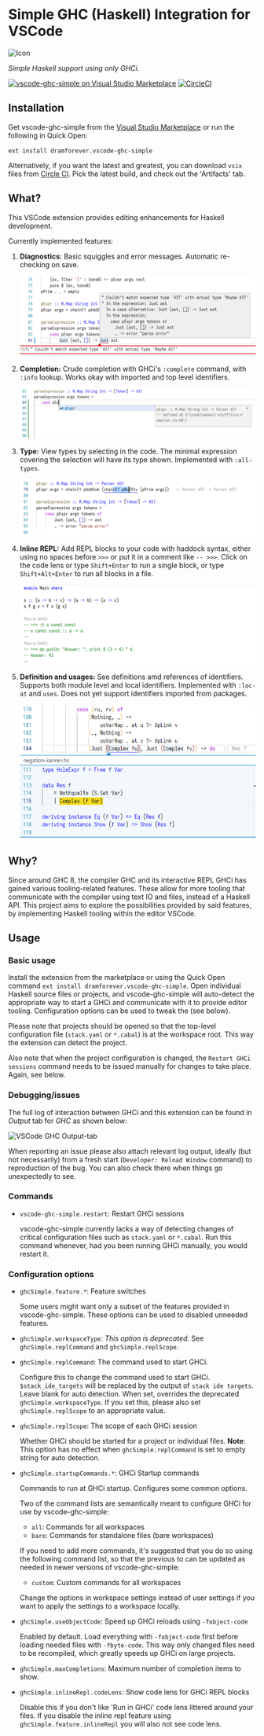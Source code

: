 # Simple GHC (Haskell) Integration for VSCode

![Icon](images/vgs-icon.png)

*Simple Haskell support using only GHCi.*

[![vscode-ghc-simple on Visual Studio Marketplace](https://img.shields.io/vscode-marketplace/v/dramforever.vscode-ghc-simple.svg)](https://marketplace.visualstudio.com/items?itemName=dramforever.vscode-ghc-simple) [![CircleCI](https://circleci.com/gh/dramforever/vscode-ghc-simple.png?style=shield)](https://circleci.com/gh/dramforever/vscode-ghc-simple)

## Installation

Get vscode-ghc-simple from the [Visual Studio Marketplace](https://marketplace.visualstudio.com/items?itemName=dramforever.vscode-ghc-simple) or run the following in Quick Open:

```plain
ext install dramforever.vscode-ghc-simple
```

Alternatively, if you want the latest and greatest, you can download `vsix` files from [Circle CI](https://circleci.com/gh/dramforever/vscode-ghc-simple). Pick the latest build, and check out the 'Artifacts' tab.

## What?

This VSCode extension provides editing enhancements for  Haskell development.

Currently implemented features:

1. **Diagnostics:** Basic squiggles and error messages. Automatic re-checking on save.

    ![Squiggle demo screenshot](https://github.com/dramforever/dram.cf/raw/master/repo/vscode-ghc-simple/squiggle.png)

2. **Completion:** Crude completion with GHCi's `:complete` command, with `:info` lookup. Works okay with imported and top level identifiers.

    ![Completion demo screenshot](https://github.com/dramforever/dram.cf/raw/master/repo/vscode-ghc-simple/completion-info.PNG)

3. **Type:** View types by selecting in the code. The minimal expression covering the selection will have its type shown. Implemented with `:all-types`.

    ![Range type demo screenshot](https://github.com/dramforever/dram.cf/raw/master/repo/vscode-ghc-simple/range-type.png)

4. **Inline REPL:** Add REPL blocks to your code with haddock syntax, either using no spaces before `>>>` or put it in a comment like `-- >>>`. Click on the code lens or type `Shift+Enter` to run a single block, or type `Shift+Alt+Enter` to run all blocks in a file.

    ![Inline REPL demo screenshot](https://github.com/dramforever/dram.cf/raw/master/repo/vscode-ghc-simple/inline-repl.png)


5. **Definition and usages:** See definitions amd references of identifiers. Supports both module level and local identifiers. Implemented with `:loc-at` and `uses`. Does not yet support identifiers imported from packages.

    ![Definition demo screenshot](https://github.com/dramforever/dram.cf/raw/master/repo/vscode-ghc-simple/definition.png)


## Why?

Since around GHC 8, the compiler GHC and its interactive REPL GHCi has gained various tooling-related features. These allow for more tooling that communicate with the compiler using text IO and files, instead of a Haskell API. This project aims to explore the possibilities provided by said features, by implementing Haskell tooling within the editor VSCode.

## Usage

### Basic usage

Install the extension from the marketplace or using the Quick Open command `ext install dramforever.vscode-ghc-simple`. Open individual Haskell source files or projects, and vscode-ghc-simple will auto-detect the appropriate way to start a GHCi and communicate with it to provide editor tooling. Configuration options can be used to tweak the (see below).

Please note that projects should be opened so that the top-level configuration file (`stack.yaml` or `*.cabal`) is at the workspace root. This way the extension can detect the project.

Also note that when the project configuration is changed, the `Restart GHCi sessions` command needs to be issued manually for changes to take place. Again, see below.

### Debugging/issues

The full log of interaction between GHCi and this extension can be found in *Output* tab for *GHC* as shown below:

![VSCode GHC Output-tab](images/vs-code-output-tab-ghc.png)

When reporting an issue please also attach relevant log output, ideally (but not necessarily) from a fresh start (`Developer: Reload Window` command) to reproduction of the bug. You can also check there when things go unexpectedly to see.

### Commands

- `vscode-ghc-simple.restart`: Restart GHCi sessions

    vscode-ghc-simple currently lacks a way of detecting changes of critical configuration files such as `stack.yaml` or `*.cabal`. Run this command whenever, had you been running GHCi manually, you would restart it.

### Configuration options

- `ghcSimple.feature.*`: Feature switches

    Some users might want only a subset of the features provided in vscode-ghc-simple. These options can be used to disabled unneeded features.

- `ghcSimple.workspaceType`: *This option is deprecated.* See `ghcSimple.replCommand` and `ghcSimple.replScope`.

- `ghcSimple.replCommand`: The command used to start GHCi.

    Configure this to change the command used to start GHCi. `$stack_ide_targets` will be replaced by the output of `stack ide targets`. Leave blank for auto detection. When set, overrides the deprecated `ghcSimple.workspaceType`. If you set this, please also set `ghcSimple.replScope` to an appropriate value.

- `ghcSimple.replScope`: The scope of each GHCi session

    Whether GHCi should be started for a project or individual files. **Note**: This option has no effect when `ghcSimple.replCommand` is set to empty string for auto detection.

- `ghcSimple.startupCommands.*`: GHCi Startup commands

    Commands to run at GHCi startup. Configures some common options.

    Two of the command lists are semantically meant to configure GHCi for use by vscode-ghc-simple:

    - `all`: Commands for all workspaces
    - `bare`: Commands for standalone files (bare workspaces)

    If you need to add more commands, it's suggested that you do so using the following command list, so that the previous to can be updated as needed in newer versions of vscode-ghc-simple:

    - `custom`: Custom commands for all workspaces

    Change the options in workspace settings instead of user settings if you want to apply the settings to a workspace locally.

- `ghcSimple.useObjectCode`: Speed up GHCi reloads using `-fobject-code`

    Enabled by default. Load everything with `-fobject-code` first before loading needed files with `-fbyte-code`. This way only changed files need to be recompiled, which greatly speeds up GHCi on large projects.

- `ghcSimple.maxCompletions`: Maximum number of completion items to show.

- `ghcSimple.inlineRepl.codeLens`: Show code lens for GHCi REPL blocks

    Disable this if you don't like 'Run in GHCi' code lens littered around your files. If you disable the inline repl feature using `ghcSimple.feature.inlineRepl` you will also not see code lens.
